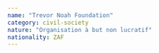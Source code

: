 ```yaml
---
name: "Trevor Noah Foundation"
category: civil-society
nature: "Organisation à but non lucratif"
nationality: ZAF
---
```

    